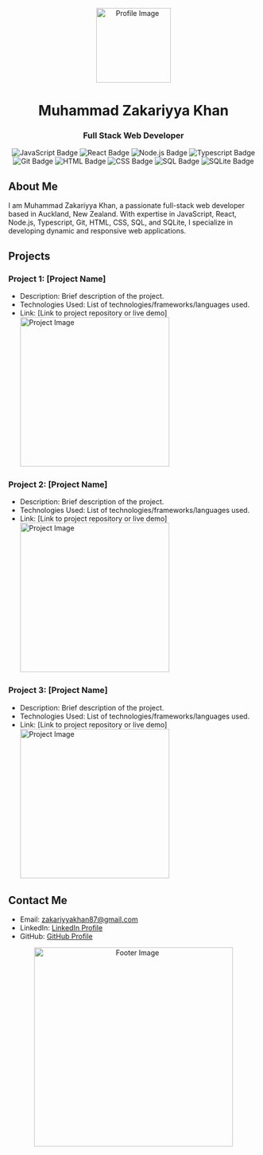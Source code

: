 <!-- Header -->
<p align="center">
  <img src="https://your_image_url_here" alt="Profile Image" width="150" />
</p>

<!-- Title -->
<h1 align="center">Muhammad Zakariyya Khan</h1>

<!-- Subtitle -->
<h3 align="center">Full Stack Web Developer</h3>

<!-- Badges -->
<p align="center">
  <img src="https://img.shields.io/badge/JavaScript-Expert-yellow" alt="JavaScript Badge" />
  <img src="https://img.shields.io/badge/React-Expert-blue" alt="React Badge" />
  <img src="https://img.shields.io/badge/Node.js-Expert-green" alt="Node.js Badge" />
  <img src="https://img.shields.io/badge/Typescript-Intermediate-blueviolet" alt="Typescript Badge" />
  <img src="https://img.shields.io/badge/Git-Intermediate-red" alt="Git Badge" />
  <img src="https://img.shields.io/badge/HTML-Expert-orange" alt="HTML Badge" />
  <img src="https://img.shields.io/badge/CSS-Expert-blue" alt="CSS Badge" />
  <img src="https://img.shields.io/badge/SQL-Intermediate-green" alt="SQL Badge" />
  <img src="https://img.shields.io/badge/SQLite-Intermediate-lightgrey" alt="SQLite Badge" />
</p>

<!-- About Me -->
## About Me
I am Muhammad Zakariyya Khan, a passionate full-stack web developer based in Auckland, New Zealand. With expertise in JavaScript, React, Node.js, Typescript, Git, HTML, CSS, SQL, and SQLite, I specialize in developing dynamic and responsive web applications.

<!-- Projects -->
## Projects
### Project 1: [Project Name]
- Description: Brief description of the project.
- Technologies Used: List of technologies/frameworks/languages used.
- Link: [Link to project repository or live demo]
  <img src="https://project_image_url_here" alt="Project Image" width="300" />

### Project 2: [Project Name]
- Description: Brief description of the project.
- Technologies Used: List of technologies/frameworks/languages used.
- Link: [Link to project repository or live demo]
  <img src="https://project_image_url_here" alt="Project Image" width="300" />

### Project 3: [Project Name]
- Description: Brief description of the project.
- Technologies Used: List of technologies/frameworks/languages used.
- Link: [Link to project repository or live demo]
  <img src="https://project_image_url_here" alt="Project Image" width="300" />

<!-- Contact Me -->
## Contact Me
- Email: zakariyyakhan87@gmail.com
- LinkedIn: [LinkedIn Profile](www.linkedin.com/in/zak-khan-40948b305)
- GitHub: [GitHub Profile](https://github.com/zakkhann)

<!-- Footer -->
<p align="center">
  <img src="https://your_footer_image_url_here" alt="Footer Image" width="400" />
</p>
